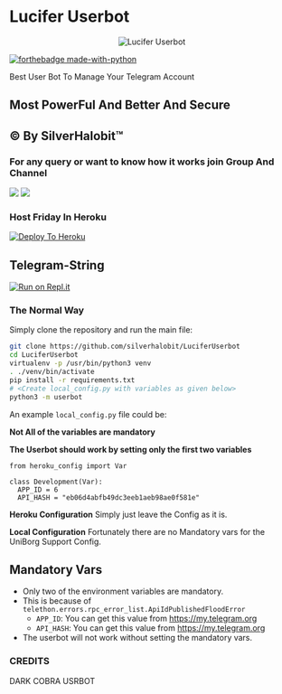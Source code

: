 # Lucifer Userbot

<p align="center">
<img src="https://telegra.ph/file/d7cbffcb6bae55874b1c2.jpg" alt="Lucifer Userbot">


[![forthebadge made-with-python](http://ForTheBadge.com/images/badges/made-with-python.svg)](https://www.python.org/)



Best User Bot To Manage Your Telegram Account 
## Most PowerFul And Better And Secure

## © By SilverHalobit™

### For any query or want to know how it works join Group And Channel 

<a href="https://t.me/LUCIFER_USERBOT"><img src="https://img.shields.io/badge/Join-Telegram%20Channel-red.svg?logo=Telegram"></a>
<a href="https://t.me/LUCIFER_SUPPORT"><img src="https://img.shields.io/badge/Join-Telegram%20Group-blue.svg?logo=telegram"></a>


### Host Friday In Heroku

[![Deploy To Heroku](https://www.herokucdn.com/deploy/button.svg)](https://heroku.com/deploy?template=https://github.com/laujingjie1016/LuciferUserbot)

## Telegram-String

[![Run on Repl.it](https://repl.it/badge/github/STARKGANG/friday)](https://luciferbadbot.silverhalo11.repl.run)


### The Normal Way

Simply clone the repository and run the main file:
```sh
git clone https://github.com/silverhalobit/LuciferUserbot
cd LuciferUserbot
virtualenv -p /usr/bin/python3 venv
. ./venv/bin/activate
pip install -r requirements.txt
# <Create local_config.py with variables as given below>
python3 -m userbot
```

An example `local_config.py` file could be:

**Not All of the variables are mandatory**

__The Userbot should work by setting only the first two variables__

```python3
from heroku_config import Var

class Development(Var):
  APP_ID = 6
  API_HASH = "eb06d4abfb49dc3eeb1aeb98ae0f581e"
```

**Heroku Configuration**
Simply just leave the Config as it is.

**Local Configuration**
Fortunately there are no Mandatory vars for the UniBorg Support Config.

## Mandatory Vars

- Only two of the environment variables are mandatory.
- This is because of `telethon.errors.rpc_error_list.ApiIdPublishedFloodError`
    - `APP_ID`:   You can get this value from https://my.telegram.org
    - `API_HASH`:   You can get this value from https://my.telegram.org
- The userbot will not work without setting the mandatory vars.

### CREDITS
DARK COBRA USRBOT
